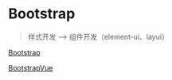 # Bootstrap

> 样式开发 ——> 组件开发（element-ui、layui）

[Bootstrap](https://www.bootcss.com/)

[BootstrapVue](https://bootstrap-vue.org/)

